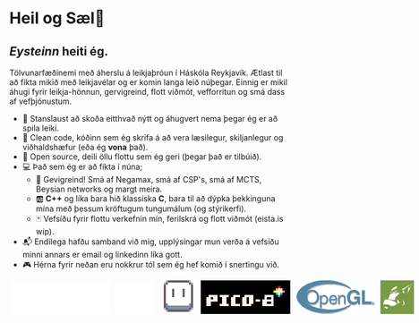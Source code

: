# Heil og Sæl👋
## _**Eysteinn**_ heiti ég.

Tölvunarfæðinemi með áherslu á leikjaþróun í Háskóla Reykjavík. Ætlast til að fikta mikið með leikjavélar og er komin langa leið núþegar. Einnig er mikil áhugi fyrir leikja-hönnun, gervigreind, flott viðmót, vefforritun og smá dass af vefþjónustum.
* 📰 Stanslaust að skoða eitthvað nýtt og áhugvert nema þegar ég er að spila leiki.
* 🧹 Clean code, kóðinn sem ég skrifa á að vera læsilegur, skiljanlegur og viðhaldshæfur (eða ég **vona** það).
* 📂 Open source, deili öllu flottu sem ég geri (þegar það er tilbúið).
* 💻 Það sem ég er að fikta í núna;
  * 🤖 Gevigreind! Smá af Negamax, smá af CSP's, smá af MCTS, Beysian networks og margt meira.
  * 🆎 **C++** og líka bara hið klassíska **C**, bara til að dýpka þekkinguna mína með þessum kröftugum tungumálum (og stýrikerfi).
  * 🃏 Vefsíðu fyrir flottu verkefnin mín, ferilskrá og flott viðmót (eista.is  wip). 
* 📬 Endilega hafðu samband við mig, upplýsingar mun verða á vefsíðu minni annars er email og linkedinn líka gott.
* 🎮 Hérna fyrir neðan eru nokkrur tól sem ég hef komið í snertingu við.

<div style="display: flex; gap: 10px; width: 50%; justify-content: space-around; max-height: 100px; align-items: center;">
  <img style="height: 60px" src="imgs/Unity_Logo.png" />
  <img style="height: 60px" src="imgs/Unreal_Logo.png" />
  <img style="height: 60px" src="imgs/Aseprite_Logo.png" />
  <img style="height: 60px" src="imgs/Pico8_Logo.png" />
  <img style="height: 60px" src="imgs/OpenGL_Logo.png" />
  <img style="height: 60px" src="imgs/Ogre_Logo.png" />
  <img style="height: 60px" src="imgs/React_Logo.png" />
  <img style="height: 60px" src="imgs/DotNet_Logo.png" />
  <img style="height: 60px" src="imgs/Docker_Logo.png" />
</div>
